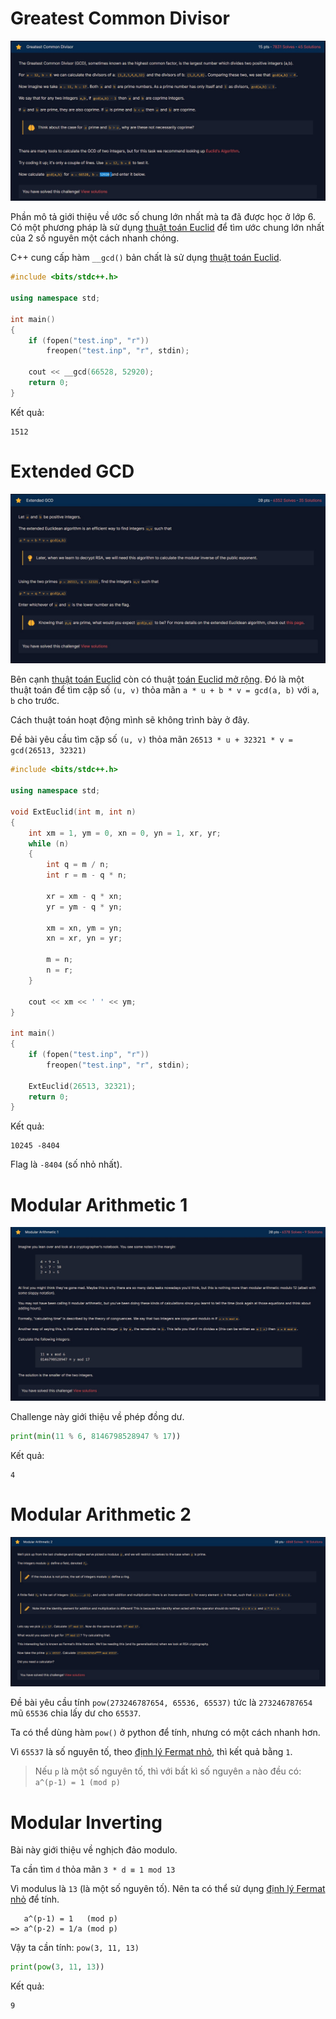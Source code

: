 # Greatest Common Divisor

![Oops](./images/greatest_common_divisor/description.jpg)

Phần mô tả giới thiệu về ước số chung lớn nhất mà ta đã được học ở lớp 6. Có một phương pháp là sử dụng [thuật toán Euclid](https://en.wikipedia.org/wiki/Euclidean_algorithm) để tìm ước chung lớn nhất của 2 số nguyên một cách nhanh chóng.

C++ cung cấp hàm `__gcd()` bản chất là sử dụng [thuật toán Euclid](https://en.wikipedia.org/wiki/Euclidean_algorithm).
```cpp
#include <bits/stdc++.h>

using namespace std;

int main()
{
    if (fopen("test.inp", "r"))
        freopen("test.inp", "r", stdin);
    
    cout << __gcd(66528, 52920);
    return 0;
}

```

Kết quả:
```
1512
```

# Extended GCD

![Oops](./images/extended_gcd/description.jpg)

Bên cạnh [thuật toán Euclid](https://en.wikipedia.org/wiki/Euclidean_algorithm) còn có thuật [toán Euclid mở rộng](https://en.wikipedia.org/wiki/Extended_Euclidean_algorithm). Đó là một thuật toán để tìm cặp số `(u, v)` thỏa mãn `a * u + b * v = gcd(a, b)` với `a`, `b` cho trước.

Cách thuật toán hoạt động mình sẽ không trình bày ở đây.

Đề bài yêu cầu tìm cặp số `(u, v)` thỏa mãn `26513 * u + 32321 * v = gcd(26513, 32321)`

```cpp
#include <bits/stdc++.h>

using namespace std;

void ExtEuclid(int m, int n)
{
    int xm = 1, ym = 0, xn = 0, yn = 1, xr, yr;
    while (n)
    {
        int q = m / n;
        int r = m - q * n;

        xr = xm - q * xn;
        yr = ym - q * yn;

        xm = xn, ym = yn;
        xn = xr, yn = yr;

        m = n;
        n = r;
    }

    cout << xm << ' ' << ym;
}

int main()
{
    if (fopen("test.inp", "r"))
        freopen("test.inp", "r", stdin);
    
    ExtEuclid(26513, 32321);
    return 0;
}
```

Kết quả:
```
10245 -8404
```

Flag là `-8404` (số nhỏ nhất).

# Modular Arithmetic 1

![Oops](./images/modular_arithmetic_1/description.jpg)

Challenge này giới thiệu về phép đồng dư.

```py
print(min(11 % 6, 8146798528947 % 17))
```

Kết quả:
```
4
```

# Modular Arithmetic 2

![Oops](./images/modular_arithmetic_2/description.jpg)

Đề bài yêu cầu tính `pow(273246787654, 65536, 65537)` tức là `273246787654` mũ `65536` chia lấy dư cho `65537`.

Ta có thể dùng hàm `pow()` ở python để tính, nhưng có một cách nhanh hơn.

Vì `65537` là số nguyên tố, theo [định lý Fermat nhỏ](https://en.wikipedia.org/wiki/Fermat%27s_little_theorem), thì kết quả bằng `1`.

> Nếu `p` là một số nguyên tố, thì với bất kì số nguyên `a` nào đều có: `a^(p-1) = 1 (mod p)`

# Modular Inverting

Bài này giới thiệu về nghịch đảo modulo.

Ta cần tìm `d` thỏa mãn `3 * d ≡ 1 mod 13`

Vì modulus là `13` (là một số nguyên tố). Nên ta có thể sử dụng [định lý Fermat nhỏ](https://en.wikipedia.org/wiki/Fermat%27s_little_theorem) để tính.

```
   a^(p-1) = 1   (mod p)
=> a^(p-2) = 1/a (mod p)
```

Vậy ta cần tính: `pow(3, 11, 13)`

```py
print(pow(3, 11, 13))
```

Kết quả:
```
9
```